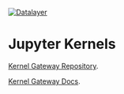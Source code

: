 [![Datalayer](https://docs.datalayer.io/logo/datalayer-25.svg)](https://datalayer.io)

# Jupyter Kernels

[Kernel Gateway Repository](https://github.com/jupyter/kernel_gateway).

[Kernel Gateway Docs](https://jupyter-kernel-gateway.readthedocs.io).
